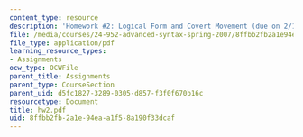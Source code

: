 ```yaml
---
content_type: resource
description: 'Homework #2: Logical Form and Covert Movement (due on 2/13).'
file: /media/courses/24-952-advanced-syntax-spring-2007/8ffbb2fb2a1e94eaa1f58a190f33dcaf_hw2.pdf
file_type: application/pdf
learning_resource_types:
- Assignments
ocw_type: OCWFile
parent_title: Assignments
parent_type: CourseSection
parent_uid: d5fc1827-3289-0305-d857-f3f0f670b16c
resourcetype: Document
title: hw2.pdf
uid: 8ffbb2fb-2a1e-94ea-a1f5-8a190f33dcaf
---
```

